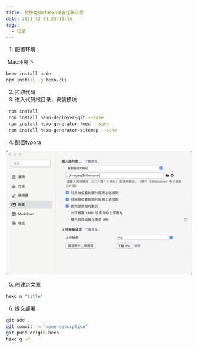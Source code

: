 ```yaml
---
title: 更换电脑时Hexo博客迁移流程
date: 2021-12-31 23:10:15
tags: 
  - 记录
---
```


1. 配置环境

​	Mac环境下

```bash
brew install node
npm install -g hexo-cli
```

2. 拉取代码
3. 进入代码根目录，安装模块

```bash
 npm install
 npm install hexo-deployer-git --save
 npm install hexo-generator-feed --save
 npm install hexo-generator-sitemap --save
```

4. 配置typora

![image-20211231232809498](../images/更换电脑时Hexo博客迁移流程/image-20211231232809498.png)

5. 创建新文章

```bash
hexo n "title"
```

6. 提交部署

```bash
git add .
git commit -m "some descrption"
git push origin hexo
hexo g -d
```

